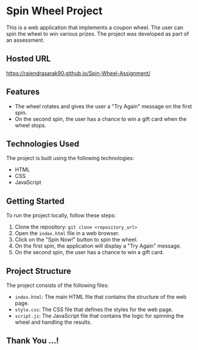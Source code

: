 # Spin Wheel Project

This is a web application that implements a coupon wheel. The user can spin the wheel to win various prizes. The project was developed as part of an assessment.

## Hosted URL

https://rajendrasarak90.github.io/Spin-Wheel-Assignment/

## Features

- The wheel rotates and gives the user a "Try Again" message on the first spin.
- On the second spin, the user has a chance to win a gift card when the wheel stops.

## Technologies Used

The project is built using the following technologies:

- HTML
- CSS
- JavaScript

## Getting Started

To run the project locally, follow these steps:

1. Clone the repository: `git clone <repository_url>`
2. Open the `index.html` file in a web browser.
3. Click on the "Spin Now!" button to spin the wheel.
4. On the first spin, the application will display a "Try Again" message.
5. On the second spin, the user has a chance to win a gift card.

## Project Structure

The project consists of the following files:

- `index.html`: The main HTML file that contains the structure of the web page.
- `style.css`: The CSS file that defines the styles for the web page.
- `script.js`: The JavaScript file that contains the logic for spinning the wheel and handling the results.

## Thank You ...!
